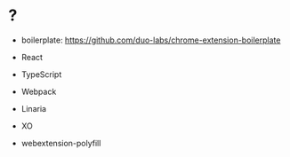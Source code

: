 # ?

- boilerplate: https://github.com/duo-labs/chrome-extension-boilerplate

- React
- TypeScript
- Webpack
- Linaria
- XO
- webextension-polyfill

